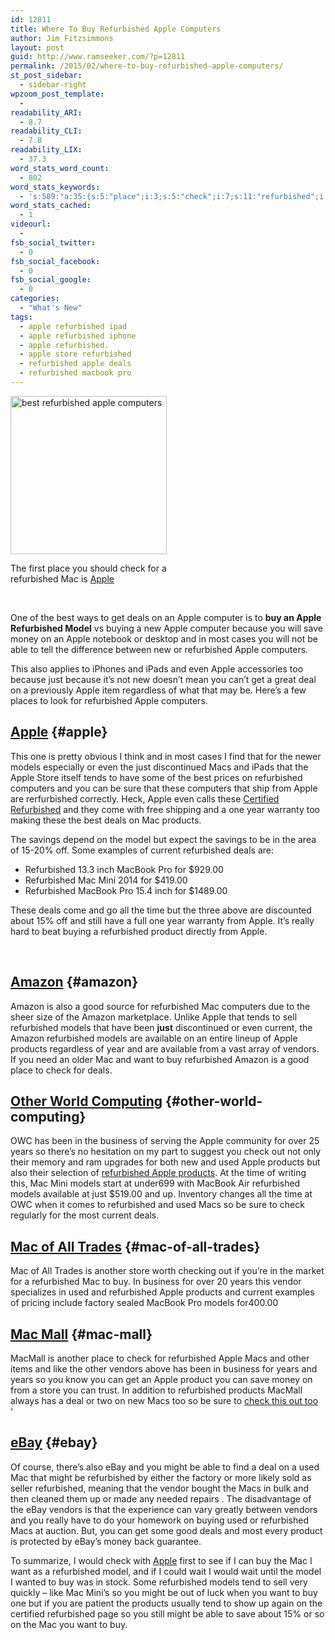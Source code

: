 ```yaml
---
id: 12811
title: Where To Buy Refurbished Apple Computers
author: Jim Fitzsimmons
layout: post
guid: http://www.ramseeker.com/?p=12811
permalink: /2015/02/where-to-buy-refurbished-apple-computers/
st_post_sidebar:
  - sidebar-right
wpzoom_post_template:
  - 
readability_ARI:
  - 8.7
readability_CLI:
  - 7.8
readability_LIX:
  - 37.3
word_stats_word_count:
  - 802
word_stats_keywords:
  - 's:589:"a:35:{s:5:"place";i:3;s:5:"check";i:7;s:11:"refurbished";i:28;s:5:"apple";i:24;s:4:"best";i:3;s:5:"deals";i:7;s:5:"model";i:4;s:6:"buying";i:3;s:7:"because";i:3;s:4:"save";i:3;s:5:"money";i:3;s:4:"able";i:3;s:9:"computers";i:5;s:4:"just";i:4;s:4:"deal";i:3;s:6:"models";i:7;s:4:"macs";i:6;s:5:"store";i:3;s:4:"sure";i:3;s:4:"year";i:3;s:8:"products";i:7;s:7:"current";i:4;s:7:"macbook";i:4;s:4:"mini";i:3;s:4:"time";i:3;s:7:"product";i:3;s:6:"amazon";i:5;s:4:"good";i:3;s:9:"available";i:3;s:7:"vendors";i:4;s:4:"want";i:4;s:8:"business";i:3;s:5:"years";i:4;s:4:"used";i:5;s:4:"ebay";i:4;}";'
word_stats_cached:
  - 1
videourl:
  - 
fsb_social_twitter:
  - 0
fsb_social_facebook:
  - 0
fsb_social_google:
  - 0
categories:
  - "What's New"
tags:
  - apple refurbished ipad
  - apple refurbished iphone
  - apple refurbished.
  - apple store refurbished
  - refurbished apple deals
  - refurbished macbook pro
---
```

<div id="attachment_11923" style="width: 260px" class="wp-caption alignright">
  <a href="http://www.ramseeker.com/wp-content/uploads/2014/09/Screenshot-2014-09-16-at-3.38.16-PM.png"><img class="wp-image-11923" src="http://www.ramseeker.com/wp-content/uploads/2014/09/Screenshot-2014-09-16-at-3.38.16-PM-296x300.png" alt="best refurbished apple computers" width="250" height="253" /></a>
  
  <p class="wp-caption-text">
    The first place you should check for a refurbished Mac is <a href="http://www.apple.com">Apple</a>
  </p>
</div>

&nbsp;

One of the best ways to get deals on an Apple computer is to **buy an Apple Refurbished Model** vs buying a new Apple computer because you will save money on an Apple notebook or desktop and in most cases you will not be able to tell the difference between new or refurbished Apple computers.

This also applies to iPhones and iPads and even Apple accessories too because just because it’s not new doesn’t mean you can’t get a great deal on a previously Apple item regardless of what that may be. Here’s a few places to look for refurbished Apple computers.<!--more-->

## [Apple][1] {#apple}

This one is pretty obvious I think and in most cases I find that for the newer models especially or even the just discontinued Macs and iPads that the Apple Store itself tends to have some of the best prices on refurbished computers and you can be sure that these computers that ship from Apple are rerfurbished correctly. Heck, Apple even calls these [Certified Refurbished][2] and they come with free shipping and a one year warranty too making these the best deals on Mac products.

The savings depend on the model but expect the savings to be in the area of 15-20% off. Some examples of current refurbished deals are:

  * Refurbished 13.3 inch MacBook Pro for $929.00
  * Refurbished Mac Mini 2014 for $419.00
  * Refurbished MacBook Pro 15.4 inch for $1489.00

These deals come and go all the time but the three above are discounted about 15% off and still have a full one year warranty from Apple. It’s really hard to beat buying a refurbished product directly from Apple.

&nbsp;

## [Amazon][3] {#amazon}

Amazon is also a good source for refurbished Mac computers due to the sheer size of the Amazon marketplace. Unlike Apple that tends to sell refurbished models that have been **just** discontinued or even current, the Amazon refurbished models are available on an entire lineup of Apple products regardless of year and are available from a vast array of vendors. If you need an older Mac and want to buy refurbished Amazon is a good place to check for deals.

## [Other World Computing][4] {#other-world-computing}

OWC has been in the business of serving the Apple community for over 25 years so there’s no hesitation on my part to suggest you check out not only their memory and ram upgrades for both new and used Apple products but also their selection of [refurbished Apple products][5]. At the time of writing this, Mac Mini models start at under699 with MacBook Air refurbished models available at just $519.00 and up. Inventory changes all the time at OWC when it comes to refurbished and used Macs so be sure to check regularly for the most current deals.

## [Mac of All Trades][6] {#mac-of-all-trades}

Mac of All Trades is another store worth checking out if you’re in the market for a refurbished Mac to buy. In business for over 20 years this vendor specializes in used and refurbished Apple products and current examples of pricing include factory sealed MacBook Pro models for400.00

## [Mac Mall][7] {#mac-mall}

MacMall is another place to check for refurbished Apple Macs and other items and like the other vendors above has been in business for years and years so you know you can get an Apple product you can save money on from a store you can trust. In addition to refurbished products MacMall always has a deal or two on new Macs too so be sure to [check this out too][8]  
‘

## [eBay][9] {#ebay}

Of course, there’s also eBay and you might be able to find a deal on a used Mac that might be refurbished by either the factory or more likely sold as seller refurbished, meaning that the vendor bought the Macs in bulk and then cleaned them up or made any needed repairs . The disadvantage of the eBay vendors is that the experience can vary greatly between vendors and you really have to do your homework on buying used or refurbished Macs at auction. But, you can get some good deals and most every product is protected by eBay’s money back guarantee.

To summarize, I would check with [Apple][1] first to see if I can buy the Mac I want as a refurbished model, and if I could wait I would wait until the model I wanted to buy was in stock. Some refurbished models tend to sell very quickly &#8211; like Mac Mini’s so you might be out of luck when you want to buy one but if you are patient the products usually tend to show up again on the certified refurbished page so you still might be able to save about 15% or so on the Mac you want to buy.

 [1]: http://www.apple.com
 [2]: http://store.apple.com/us/browse/home/specialdeals/mac
 [3]: http://www.amazon.com/s/?_encoding=UTF8&camp=1789&creative=390957&field-keywords=refurbished%20apple%20laptop&linkCode=ur2&sprefix=refurbished%20a,aps,209&tag=ramseeker-20&url=search-alias=aps&linkId=LRTZDJ5QJ7HL4U2L
 [4]: http://www.macsales.com
 [5]: http://eshop.macsales.com/shop/Apple_Systems/Used/Macs_and_Tablets
 [6]: http://www.macofalltrades.com
 [7]: http://www.macmall.com/n/Refurb-Outlet/macNavLinks-macNavLinks.57
 [8]: http://www.macmall.com/n/Black-Friday/macCustomPages-1007
 [9]: http://www.ebay.com